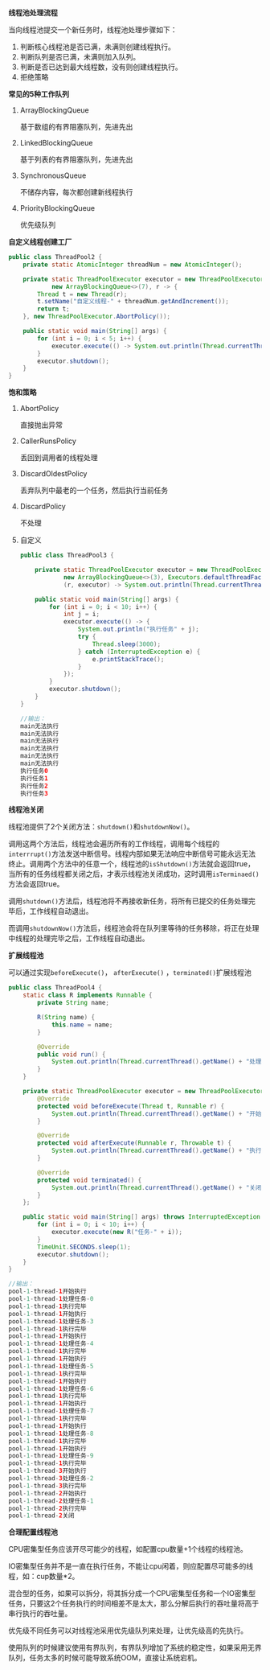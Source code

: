 **线程池处理流程**

当向线程池提交一个新任务时，线程池处理步骤如下：

1. 判断核心线程池是否已满，未满则创建线程执行。
2. 判断队列是否已满，未满则加入队列。
3. 判断是否已达到最大线程数，没有则创建线程执行。
4. 拒绝策略

**常见的5种工作队列**

1. ArrayBlockingQueue

   基于数组的有界阻塞队列，先进先出

2. LinkedBlockingQueue

   基于列表的有界阻塞队列，先进先出

3. SynchronousQueue

   不储存内容，每次都创建新线程执行

4. PriorityBlockingQueue

   优先级队列

**自定义线程创建工厂**

```java
public class ThreadPool2 {
    private static AtomicInteger threadNum = new AtomicInteger();

    private static ThreadPoolExecutor executor = new ThreadPoolExecutor(3, 5, 1, TimeUnit.SECONDS,
            new ArrayBlockingQueue<>(7), r -> {
        Thread t = new Thread(r);
        t.setName("自定义线程-" + threadNum.getAndIncrement());
        return t;
    }, new ThreadPoolExecutor.AbortPolicy());

    public static void main(String[] args) {
        for (int i = 0; i < 5; i++) {
            executor.execute(() -> System.out.println(Thread.currentThread().getName() + "执行任务"));
        }
        executor.shutdown();
    }
}
```

**饱和策略**

1. AbortPolicy

   直接抛出异常

2. CallerRunsPolicy

   丢回到调用者的线程处理

3. DiscardOldestPolicy

   丢弃队列中最老的一个任务，然后执行当前任务

4. DiscardPolicy

   不处理

5. 自定义

   ```java
   public class ThreadPool3 {
   
       private static ThreadPoolExecutor executor = new ThreadPoolExecutor(1, 1, 1, TimeUnit.SECONDS,
               new ArrayBlockingQueue<>(3), Executors.defaultThreadFactory(),
               (r, executor) -> System.out.println(Thread.currentThread().getName() + "无法执行"));
   
       public static void main(String[] args) {
           for (int i = 0; i < 10; i++) {
               int j = i;
               executor.execute(() -> {
                   System.out.println("执行任务" + j);
                   try {
                       Thread.sleep(3000);
                   } catch (InterruptedException e) {
                       e.printStackTrace();
                   }
               });
           }
           executor.shutdown();
       }
   }
   
   //输出：
   main无法执行
   main无法执行
   main无法执行
   main无法执行
   main无法执行
   main无法执行
   执行任务0
   执行任务1
   执行任务2
   执行任务3
   ```

**线程池关闭**

线程池提供了2个关闭方法：`shutdown()`和`shutdownNow()`。

调用这两个方法后，线程池会遍历所有的工作线程，调用每个线程的`interrrupt()`方法发送中断信号。线程内部如果无法响应中断信号可能永远无法终止。调用两个方法中的任意一个，线程池的`isShutdown()`方法就会返回true，当所有的任务线程都关闭之后，才表示线程池关闭成功，这时调用`isTerminaed()`方法会返回true。

调用`shutdown()`方法后，线程池将不再接收新任务，将所有已提交的任务处理完毕后，工作线程自动退出。

而调用`shutdownNow()`方法后，线程池会将在队列里等待的任务移除，将正在处理中线程的处理完毕之后，工作线程自动退出。

**扩展线程池**

可以通过实现`beforeExecute()`， `afterExecute()` ，`terminated()`扩展线程池

```java
public class ThreadPool4 {
    static class R implements Runnable {
        private String name;

        R(String name) {
            this.name = name;
        }

        @Override
        public void run() {
            System.out.println(Thread.currentThread().getName() + "处理" + this.name);
        }
    }

    private static ThreadPoolExecutor executor = new ThreadPoolExecutor(3,5,1, TimeUnit.SECONDS, new ArrayBlockingQueue<>(7), Executors.defaultThreadFactory(), new ThreadPoolExecutor.AbortPolicy()) {
        @Override
        protected void beforeExecute(Thread t, Runnable r) {
            System.out.println(Thread.currentThread().getName() + "开始执行");
        }

        @Override
        protected void afterExecute(Runnable r, Throwable t) {
            System.out.println(Thread.currentThread().getName() + "执行完毕");
        }

        @Override
        protected void terminated() {
            System.out.println(Thread.currentThread().getName() + "关闭");
        }
    };

    public static void main(String[] args) throws InterruptedException {
        for (int i = 0; i < 10; i++) {
            executor.execute(new R("任务-" + i));
        }
        TimeUnit.SECONDS.sleep(1);
        executor.shutdown();
    }
}

//输出：
pool-1-thread-1开始执行
pool-1-thread-1处理任务-0
pool-1-thread-1执行完毕
pool-1-thread-1开始执行
pool-1-thread-1处理任务-3
pool-1-thread-1执行完毕
pool-1-thread-1开始执行
pool-1-thread-1处理任务-4
pool-1-thread-1执行完毕
pool-1-thread-1开始执行
pool-1-thread-1处理任务-5
pool-1-thread-1执行完毕
pool-1-thread-1开始执行
pool-1-thread-1处理任务-6
pool-1-thread-1执行完毕
pool-1-thread-1开始执行
pool-1-thread-1处理任务-7
pool-1-thread-1执行完毕
pool-1-thread-1开始执行
pool-1-thread-1处理任务-8
pool-1-thread-1执行完毕
pool-1-thread-1开始执行
pool-1-thread-1处理任务-9
pool-1-thread-1执行完毕
pool-1-thread-3开始执行
pool-1-thread-3处理任务-2
pool-1-thread-3执行完毕
pool-1-thread-2开始执行
pool-1-thread-2处理任务-1
pool-1-thread-2执行完毕
pool-1-thread-2关闭
```

**合理配置线程池**

CPU密集型任务应该开尽可能少的线程，如配置cpu数量+1个线程的线程池。

IO密集型任务并不是一直在执行任务，不能让cpu闲着，则应配置尽可能多的线程，如：cup数量*2。

混合型的任务，如果可以拆分，将其拆分成一个CPU密集型任务和一个IO密集型任务，只要这2个任务执行的时间相差不是太大，那么分解后执行的吞吐量将高于串行执行的吞吐量。

优先级不同任务可以对线程池采用优先级队列来处理，让优先级高的先执行。

使用队列的时候建议使用有界队列，有界队列增加了系统的稳定性，如果采用无界队列，任务太多的时候可能导致系统OOM，直接让系统宕机。